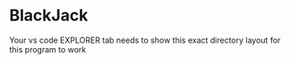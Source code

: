 # BlackJack

Your vs code EXPLORER tab needs to show this exact directory layout for this program to work
